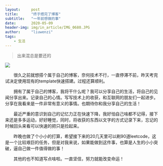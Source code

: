 ```yaml
---
layout:     post
title:      "终于搭完了博客"
subtitle:   "一年前想做的事"
date:       2020-05-09
header-img: img/in_article/IMG_0680.JPG
author:     "liuwenzi"
tags:
    - 生活
---
```


> 出来混总是要还的

![](https://tva1.sinaimg.cn/large/007S8ZIlgy1gemh6izxf8j31f80u0e17.jpg)



&emsp;&emsp;很久之前就想搭个属于自己的博客，奈何技术不行，一直停滞不前，昨天考完试决定使用现有的template快速搭建。过程还算顺利。

&emsp;&emsp;拥有了属于自己的博客，我将干什么呢？我可以分享自己的生活，将自己的见闻分享出来。记录自己的心情。写写技术上的收获，和互联网的朋友们一起进步。分享在我看来是一件非常有意义的事情。也期待你和我分享自己的生活！

&emsp;&emsp;最近严重的意识到自己的记忆力正在快速下降，我好怕自己啥都不记得，接下来还是多多运动，好好睡觉，同时，将收获的东西以文字的方式记录下来，忘记的时候回头来看可以快速的把只是捡起来。

&emsp;&emsp;昨晚也做了个小小的打算，希望接下来的20几天里可以刷90道leetcode，这是一个比较艰巨的任务，但是对我来说，如果能做到这件事，也算是人生的小小突破，逼自己做一件值得做的事！

&emsp;&emsp;其他的也不知道写点啥啦。一直坚信，努力就能改变命运！

